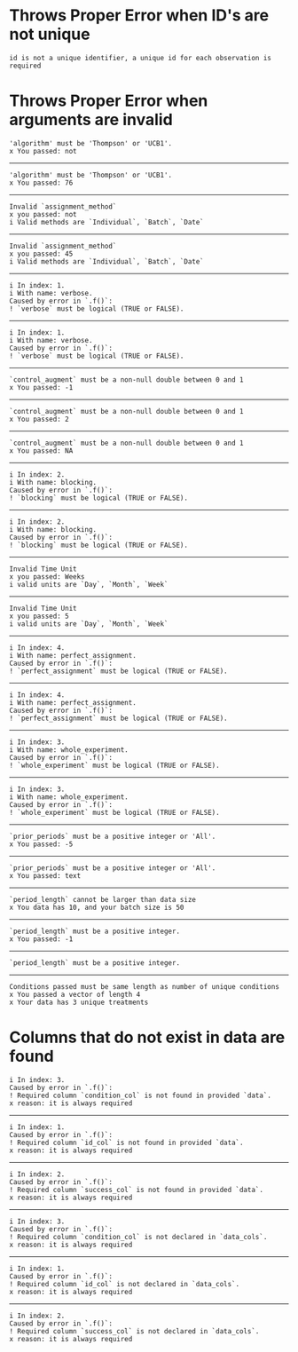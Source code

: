 # Throws Proper Error when ID's are not unique

    id is not a unique identifier, a unique id for each observation is required

# Throws Proper Error when arguments are invalid

    'algorithm' must be 'Thompson' or 'UCB1'.
    x You passed: not

---

    'algorithm' must be 'Thompson' or 'UCB1'.
    x You passed: 76

---

    Invalid `assignment_method`
    x you passed: not
    i Valid methods are `Individual`, `Batch`, `Date`

---

    Invalid `assignment_method`
    x you passed: 45
    i Valid methods are `Individual`, `Batch`, `Date`

---

    i In index: 1.
    i With name: verbose.
    Caused by error in `.f()`:
    ! `verbose` must be logical (TRUE or FALSE).

---

    i In index: 1.
    i With name: verbose.
    Caused by error in `.f()`:
    ! `verbose` must be logical (TRUE or FALSE).

---

    `control_augment` must be a non-null double between 0 and 1
    x You passed: -1

---

    `control_augment` must be a non-null double between 0 and 1
    x You passed: 2

---

    `control_augment` must be a non-null double between 0 and 1
    x You passed: NA

---

    i In index: 2.
    i With name: blocking.
    Caused by error in `.f()`:
    ! `blocking` must be logical (TRUE or FALSE).

---

    i In index: 2.
    i With name: blocking.
    Caused by error in `.f()`:
    ! `blocking` must be logical (TRUE or FALSE).

---

    Invalid Time Unit
    x you passed: Weeks
    i valid units are `Day`, `Month`, `Week`

---

    Invalid Time Unit
    x you passed: 5
    i valid units are `Day`, `Month`, `Week`

---

    i In index: 4.
    i With name: perfect_assignment.
    Caused by error in `.f()`:
    ! `perfect_assignment` must be logical (TRUE or FALSE).

---

    i In index: 4.
    i With name: perfect_assignment.
    Caused by error in `.f()`:
    ! `perfect_assignment` must be logical (TRUE or FALSE).

---

    i In index: 3.
    i With name: whole_experiment.
    Caused by error in `.f()`:
    ! `whole_experiment` must be logical (TRUE or FALSE).

---

    i In index: 3.
    i With name: whole_experiment.
    Caused by error in `.f()`:
    ! `whole_experiment` must be logical (TRUE or FALSE).

---

    `prior_periods` must be a positive integer or 'All'.
    x You passed: -5 

---

    `prior_periods` must be a positive integer or 'All'.
    x You passed: text

---

    `period_length` cannot be larger than data size
    x You data has 10, and your batch size is 50

---

    `period_length` must be a positive integer.
    x You passed: -1

---

    `period_length` must be a positive integer.

---

    Conditions passed must be same length as number of unique conditions
    x You passed a vector of length 4
    x Your data has 3 unique treatments

# Columns that do not exist in data are found

    i In index: 3.
    Caused by error in `.f()`:
    ! Required column `condition_col` is not found in provided `data`.
    x reason: it is always required

---

    i In index: 1.
    Caused by error in `.f()`:
    ! Required column `id_col` is not found in provided `data`.
    x reason: it is always required

---

    i In index: 2.
    Caused by error in `.f()`:
    ! Required column `success_col` is not found in provided `data`.
    x reason: it is always required

---

    i In index: 3.
    Caused by error in `.f()`:
    ! Required column `condition_col` is not declared in `data_cols`.
    x reason: it is always required

---

    i In index: 1.
    Caused by error in `.f()`:
    ! Required column `id_col` is not declared in `data_cols`.
    x reason: it is always required

---

    i In index: 2.
    Caused by error in `.f()`:
    ! Required column `success_col` is not declared in `data_cols`.
    x reason: it is always required

